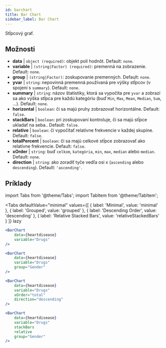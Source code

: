 ```yaml
---
id: barchart
title: Bar Chart
sidebar_label: Bar Chart
---
```


Stĺpcový graf.

## Možnosti

* __data__ | `object (required)`: objekt polí hodnôt. Default: `none`.
* __variable__ | `(string|Factor) (required)`: premenná na zobrazenie. Default: `none`.
* __group__ | `(string|Factor)`: zoskupovanie premenných. Default: `none`.
* __yvar__ | `string`: nepovinná premenná používaná pre výšky stĺpcov (v spojení s `summary`). Default: `none`.
* __summary__ | `string`: názov štatistiky, ktorá sa vypočíta pre `yvar` a zobrazí sa ako výška stĺpca pre každú kategóriu (buď `Min`, `Max`, `Mean`, `Median`, `Sum`, ...). Default: `none`.
* __horizontal__ | `boolean`: či sa majú pruhy zobrazovať horizontálne. Default: `false`.
* __stackBars__ | `boolean`: pri zoskupovaní kontroluje, či sa majú stĺpce ukladať na seba.. Default: `false`.
* __relative__ | `boolean`: či vypočítať relatívne frekvencie v každej skupine. Default: `false`.
* __totalPercent__ | `boolean`: či sa majú celkové stĺpce zobrazovať ako relatívne frekvencie. Default: `false`.
* __xOrder__ | `string`: buď `celkom`, `kategória`, `min`, `max`, `median` alebo `median`. Default: `none`.
* __direction__ | `string`: ako zoradiť tyče vedľa osi x (`ascending` alebo `descending`). Default: `'ascending'`.


## Príklady

import Tabs from '@theme/Tabs';
import TabItem from '@theme/TabItem';

<Tabs
    defaultValue="minimal"
    values={[
        { label: 'Minimal', value: 'minimal' },
        { label: 'Grouped', value: 'grouped' },
        { label: 'Descending Order', value: 'descending' },
        { label: 'Relative Stacked Bars', value: 'relativeStackedBars' }
    ]}
    lazy
>

<TabItem value="minimal">

```jsx live
<BarChart 
    data={heartdisease} 
    variable="Drugs"
/>
```
</TabItem>

<TabItem value="grouped">

```jsx live
<BarChart 
    data={heartdisease} 
    variable="Drugs"
    group="Gender"
/>
```

</TabItem>

<TabItem value="descending">

```jsx live
<BarChart 
    data={heartdisease} 
    variable="Drugs"
    xOrder="total"
    direction="descending"
/>
```
</TabItem>

<TabItem value="relativeStackedBars">

```jsx live
<BarChart 
    data={heartdisease} 
    variable="Drugs"
    stackBars
    relative
    group="Gender"
/>
```
</TabItem>

</Tabs>
